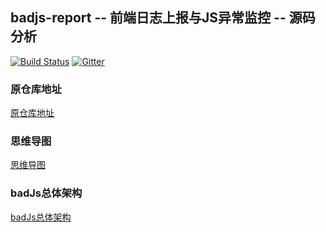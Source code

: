 badjs-report -- 前端日志上报与JS异常监控 -- 源码分析
---

[![Build Status](https://travis-ci.org/BetterJS/badjs-report.svg?branch=master)](https://travis-ci.org/BetterJS/badjs-report)
[![Gitter](https://badges.gitter.im/Join%20Chat.svg)](https://gitter.im/BetterJS?utm_source=share-link&utm_medium=link&utm_campaign=share-link)

### 原仓库地址
[原仓库地址](https://github.com/BetterJS/badjs-report)

### 思维导图
[思维导图](https://github.com/woow-wu7/badjs-report/tree/master/src/images/badjs.png)

### badJs总体架构
[badJs总体架构](https://github.com/BetterJS/doc)
